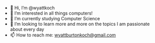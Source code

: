 - 👋 Hi, I’m @wyattkoch
- 👀 I’m interested in all things computers!
- 🌱 I’m currently studying Computer Science
- 💞️ I’m looking to learn more and more on the topics I am passionate about every day
- 📫 How to reach me: wyattburtonkoch@gmail.com

<!---
wyattkoch/wyattkoch is a ✨ special ✨ repository because its `README.md` (this file) appears on your GitHub profile.
You can click the Preview link to take a look at your changes.
--->
